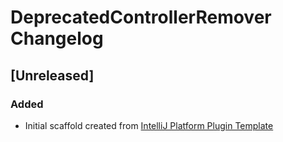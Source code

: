 <!-- Keep a Changelog guide -> https://keepachangelog.com -->

# DeprecatedControllerRemover Changelog

## [Unreleased]
### Added
- Initial scaffold created from [IntelliJ Platform Plugin Template](https://github.com/JetBrains/intellij-platform-plugin-template)
